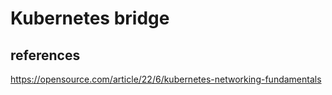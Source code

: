 # Kubernetes bridge

## references

<https://opensource.com/article/22/6/kubernetes-networking-fundamentals>

